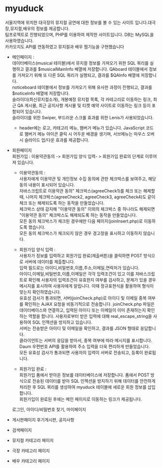# myuduck
서울지역에 위치한 대극장의 뮤지컬 공연에 대한 정보를 볼 수 있는 사이트 입니다.대극장,뮤지컬,배우의 정보를 제공합니다.   
팀프로젝트로 진행되었으며, PHP를 이용하여 제작한 사이트입니다. DB는 MySQL을 사용하였습니다.   
카카오지도 API를 연동하였고 뮤지컬과 배우 찜기능을 구현했습니다

- 메인페이지 :   
  데이터베이스(musical 테이블)에서 뮤지컬 정보를 가져오기 위한 SQL 쿼리를 실행하고 결과를 $musicalMainInfo 배열에 저장합니다.
  QAboard 테이블에서 정보를 가져오기 위해 또 다른 SQL 쿼리가 실행되고, 결과를 $QAInfo 배열에 저장합니다.   
  noticeboard 테이블에서 정보를 가져오기 위해 유사한 과정이 진행되고, 결과를 $noticeInfo 배열에 저장합니다.   
  슬라이더(최신뮤지컬소개), 개봉예정 뮤지컬 목록, 각 카테고리로 이동하는 링크, 최근 QA 게시물, 최근 공지사항 게시물 및 티켓 예약 사이트로 이동하는 링크 등이 포함되어 있습니다.   
  슬라이더를 위한 Swiper, 부드러운 스크롤 효과를 위한 Lenis가 사용되었습니다.   
  - header에는 로고, 카테고리 메뉴, 햄버거 메뉴가 있습니다. JavaScript 코드로 햄버거 메뉴 아이콘 클릭 시 어두운 배경을 생기며, 서브메뉴는 마우스 오버 시 슬라이드 업/다운 효과를 제공합니다.   

- 회원페이지   
회원가입 : 이용약관동의 -> 회원가입 양식 입력- > 회원가입 완료의 단계로 이루어져 있습니다.   
  - 이용약관동의 :   
  사용자에게 이용약관 및 개인정보 수집 동의에 관한 체크박스를 보여주고, 해당 동의 내용이 표시되어 있습니다.   
  자바스크립트로 이용약관 동의" 체크박스(agreeCheck1)를 체크 또는 해제할 때, 나머지 체크박스(agreeCheck2, agreeCheck3, agreeCheck4)도 같이 체크 또는 해제되도록 하는 동작을 만들었습니다.   
  체크박스 상태 감지해 "이용약관 동의" 이외의 체크박스 중 하나라도 해제되면 "이용약관 동의" 체크박스도 해제되도록 하는 동작을 만들었습니다.   
  모든 동의 체크박스가 체크된 경우에만 다음 페이지(joinInsert.php)로 이동하도록 했습니다.   
  모든 동의 체크박스가 체크되지 않은 경우 경고창을 표시하고 이동하지 않습니다.

  - 회원가입 양식 입력 :   
  사용자가 정보를 입력하고 회원가입 완료(제출버튼)을 클릭하면 POST 방식으로 서버에 데이터를 제출합니다.   
  입력 필드로는 아이디,비밀번호,이름,주소,이메일,연락처가 있습니다.   
  아이디,이메일,비밀번호,이릅,이메일은 각각 입력조건이 있고 이를 자바스크립트로 확인해 사용자의 입력조건이 유효한지 여부를 검사하고, 문제가 있을 경우 메시지를 표시하여 사용자에게 알립니다. 이때 정규표현식을 활용하여 형식이 맞는지 확인하였습니다.   
  유효성 검사가 통과되면, 서버(joinCheck.php)로 아이디 및 이메일 중복 여부를 확인하는 AJAX 요청을 비동기적으로 전송합니다. joinCheck.php 파일은 데이터베이스와 연결하고, 입력된 아이디 또는 이메일이 이미 존재하는지 확인하는 역할을 합니다. 사용자로부터 받은 입력에 대해 real_escape_string을    사용하여 SQL 인젝션을 방지하고 있습니다.   
  서버는 전송받은 아이디 및 이메일을 확인하고, 결과를 JSON 형태로 응답합니다.   
  클라이언트는 서버의 응답을 받아서, 중복 여부에 따라 메시지를 표시합니다.   
  Daum 우편번호 API를 활용하여 주소 입력을 더욱 편리하게 만들었습니다.   
  모든 유효성 검사가 통과되면 사용자의 입력이 서버로 전송되고, 등록이 완료됩니다.   

  - 회원가입 완료 :   
  회원가입 폼에서 받아온 정보를 데이터베이스에 저장합니다. 폼에서 POST 방식으로 전송된 데이터를 받아 SQL 인젝션을 방지하기 위해 데이터를 안전하게 처리한 후 SQL 쿼리를 생성하여 myuduck 테이블에 새로운 회원 정보를 삽입합니다.   
  회원가입이 완료된 후에는 메인 페이지로 이동하는 링크가 제공됩니다.

  로그인, 아이디/비밀번호 찾기, 마이페이지
- 게시판페이지
후기게시판, 공지사항
- 검색페이지
- 뮤지컬 카테고리 페이지
- 극장 카테고리 페이지 
- 배우 카테고리 페이지


